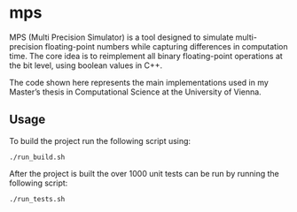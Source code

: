 # mps

MPS (Multi Precision Simulator) is a tool designed to simulate multi-precision floating-point numbers while capturing differences in computation time. The core idea is to reimplement all binary floating-point operations at the bit level, using boolean values in C++. 

The code shown here represents the main implementations used in my Master’s thesis in Computational Science at the University of Vienna.

## Usage 

To build the project run the following script using: 

```
./run_build.sh
```

After the project is built the over $1000$ unit tests can be run by running the following script: 

```
./run_tests.sh
```
